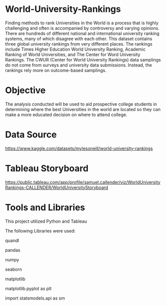 # World-University-Rankings

Finding methods to rank Universities in the World is a process that is highly challenging and often is accompanied by controversy and varying opinions. There are hundreds of different national and international university ranking systems, many of which disagree with each other. This dataset contains three global university rankings from very different places. The rankings include Times Higher Education World University Ranking, Academic Ranking of World Universities, and The Center for Word University Rankings. The CWUR (Center for World University Rankings) data samplings do not come from surveys and university data submissions. Instead, the rankings rely more on outcome-based samplings.


# Objective

The analysis conducted will be used to aid prospective college students in determining where the best Universities in the world are located so they can make a more educated decision on where to attend college.

# Data Source

https://www.kaggle.com/datasets/mylesoneill/world-university-rankings

# Tableau Storyboard

https://public.tableau.com/app/profile/samuel.callender/viz/WorldUniversityRankings-CALLENDER/WorldUniversityStoryboard

# Tools and Libraries
This project utilized Python and Tableau

The following Libraries were used:

  quandl

  pandas 

  numpy 

  seaborn 

  matplotlib

  matplotlib.pyplot as plt

  import statsmodels.api as sm
  
